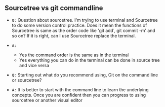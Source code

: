 ## Sourcetree vs git commandline 

* `Q:` Question about sourcetree. I'm trying to use terminal and Sourcetree to do some version control practice. Does it mean the functions of Sourcetree is same as the order code like 'git add', git commit -m' and so on? If it is right, can I use Sourcetree replace the terminal.
* `A:`
  * Yes the command order is the same as in the terminal
  * Yes everything you can do in the terminal can be done in source tree and vice versa

* `Q:` Starting out what do you recommend using, Git on the command line or sourcetree?
* `A:` It is better to start with the command line to learn the underlying concepts. Once you are confident then you can progress to using sourcetree or another visual editor
